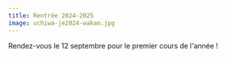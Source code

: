 ```yaml
---
title: Rentrée 2024-2025
image: uchiwa-je2024-wakan.jpg
---
```

Rendez-vous le 12 septembre pour le premier cours de l'année !
